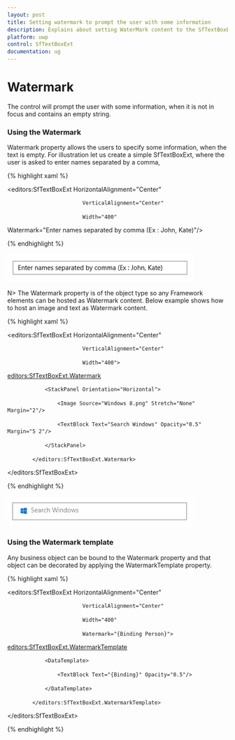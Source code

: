 ```yaml
---
layout: post
title: Setting watermark to prompt the user with some information
description: Explains about setting WaterMark content to the SfTextBoxExt control.
platform: uwp
control: SfTextBoxExt
documentation: ug
---
```


# Watermark 

The control will prompt the user with some information, when it is not in focus and contains an empty string.

### Using the Watermark

Watermark property allows the users to specify some information, when the text is empty. For illustration let us create a simple SfTextBoxExt, where the user is asked to enter names separated by a comma,


{% highlight xaml %}

<editors:SfTextBoxExt HorizontalAlignment="Center" 

                            VerticalAlignment="Center" 

                            Width="400"

Watermark="Enter names separated by comma (Ex : John, Kate)"/>

{% endhighlight %}

![](Watermark_images/Watermark_img1.png)

N>  The Watermark property is of the object type so any Framework elements can be hosted as Watermark content. Below example shows how to host an image and text as Watermark content.

{% highlight xaml %}

<editors:SfTextBoxExt HorizontalAlignment="Center" 

                            VerticalAlignment="Center" 

                            Width="400">

<editors:SfTextBoxExt.Watermark>

                <StackPanel Orientation="Horizontal">

                    <Image Source="Windows 8.png" Stretch="None" Margin="2"/>

                    <TextBlock Text="Search Windows" Opacity="0.5" Margin="5 2"/>

                </StackPanel>

            </editors:SfTextBoxExt.Watermark>

</editors:SfTextBoxExt>

{% endhighlight %}


![](Watermark_images/Watermark_img3.png)


### Using the Watermark template

Any business object can be bound to the Watermark property and that object can be decorated by applying the WatermarkTemplate property.

{% highlight xaml %}

<editors:SfTextBoxExt HorizontalAlignment="Center" 

                            VerticalAlignment="Center" 

                            Width="400"

                            Watermark="{Binding Person}">

<editors:SfTextBoxExt.WatermarkTemplate>

                <DataTemplate>

                    <TextBlock Text="{Binding}" Opacity="0.5"/>

                </DataTemplate>

            </editors:SfTextBoxExt.WatermarkTemplate>

</editors:SfTextBoxExt>

{% endhighlight %}

